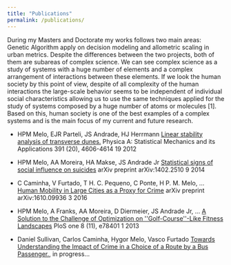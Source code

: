 ```yaml
---
title: "Publications"
permalink: /publications/
---
```


<!--Durante o mestrado e o doutorado meus trabalhos seguiram duas áreas principais: Algoritmo Genético aplicado -->
<!--na modelagem de tomada de decisão e o estudo de relações de escala alométricas em métricas urbanas. Apesar -->
<!--das diferenças entre os dois projetos, ambos são subáreas de sistemas complexos. Podemos ver a ciência -->
<!--complexa como um estudo de sistemas com um grande número de elementos e um arranjo complexo de interações -->
<!--entre esses elementos. Se olharmos para a sociedade humana deste ponto de vista, apesar de toda a complexidade-->
<!-- das interações humanas, o comportamento em larga escala parece ser independente das características sociais-->
<!-- individuais, o que nos permitindo usar as mesmas técnicas aplicadas para o estudo de sistemas compostos por um -->
<!--enorme número de átomos ou moléculas. Portanto, a sociedade humana é um dos melhores exemplos de -->
<!--sistemas complexos e é o foco principal da minha pesquisa atual e futura.-->


During my Masters and Doctorate my works follows two main areas: Genetic Algorithm apply on decision modeling
and allometric scaling in urban metrics. Despite the differences between the two projects, both of them are subareas
of complex science. We can see complex science as a study of systems with a huge number of elements and a complex
arrangement of interactions between these elements. If we look the human society by this point of view, despite
of all complexity of the human interactions the large-scale behavior seems to be independent of individual social
characteristics allowing us to use the same techniques applied for the study of systems composed by a huge number
of atoms or molecules [1]. Based on this, human society is one of the best examples of a complex systems and is the
main focus of my current and future research.





* HPM Melo, EJR Parteli, JS Andrade, HJ Herrmann [Linear stability analysis of transverse dunes.](http://www.sciencedirect.com/science/article/pii/S037843711200413X) Physica A: Statistical Mechanics and its Applications 391 (20), 4606-4614	19	2012 
* HPM Melo, AA Moreira, HA Makse, JS Andrade Jr	[Statistical signs of social influence on suicides](https://www.nature.com/articles/srep06239) arXiv preprint arXiv:1402.2510	9	2014 
* C Caminha, V Furtado, T H. C. Pequeno, C Ponte, H P. M. Melo, ...	[Human Mobility in Large Cities as a Proxy for Crime](http://journals.plos.org/plosone/article?id=10.1371/journal.pone.0171609) arXiv preprint arXiv:1610.09936	3	2016 
* HPM Melo, A Franks, AA Moreira, D Diermeier, JS Andrade Jr, ...	[A Solution to the Challenge of Optimization on ''Golf-Course''-Like Fitness Landscapes](http://journals.plos.org/plosone/article?id=10.1371/journal.pone.0078401) PloS one 8 (11), e78401	1	2013 

* Daniel Sullivan, Carlos Caminha, Hygor Melo, Vasco Furtado [Towards Understanding the Impact of Crime in a Choice of a Route by a Bus Passenger.](https://arxiv.org/pdf/1705.03506.pdf), in progress...

